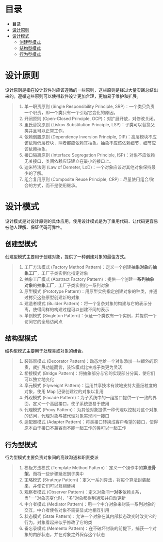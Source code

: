 # 目录
- [目录](#目录)
- [设计原则](#设计原则)
- [设计模式](#设计模式)
	- [创建型模式](#创建型模式)
	- [结构型模式](#结构型模式)
	- [行为型模式](#行为型模式)

# 设计原则

设计原则是指在设计软件时应该遵循的一些原则，这些原则是经过大量实践总结出来的。遵循这些原则可以使得软件设计更加合理，更加易于维护和扩展。

> 1. 单一职责原则 (Single Responsibility Principle, SRP)：一个类只负责一个职责，即一个类只有一个引起它变化的原因。
> 2. 开闭原则 (Open-Closed Principle, OCP)：对扩展开放，对修改关闭。
> 3. 里氏替换原则 (Liskov Substitution Principle, LSP)：子类可以替换父类并且可以正常工作。
> 4. 依赖倒置原则 (Dependency Inversion Principle, DIP)：高层模块不应该依赖低层模块，两者都应依赖其抽象。抽象不应该依赖细节，细节应该依赖抽象。
> 5. 接口隔离原则 (Interface Segregation Principle, ISP)：对象不应依赖无关接口，类间依赖应该建立在最小的接口上。
> 6. 迪米特法则 (Law of Demeter, LoD)：一个对象应该对其他对象保持最少的了解。
> 7. 组合复用原则 (Composite Reuse Principle, CRP)：尽量使用组合/聚合的方式，而不是使用继承。

# 设计模式

设计模式是对设计原则的具体应用，使用设计模式是为了重用代码、让代码更容易被他人理解、保证代码可靠性。

## 创建型模式

创建型模式主要用于创建对象，提供了一种创建对象的最佳方式。

> 1. 工厂方法模式 (Factory Method Pattern)：定义一个创建**抽象对象**的**抽象工厂**，工厂子类实例化指定对象
> 2. 抽象工厂模式 (Abstract Factory Pattern)：提供一个创建**一系列抽象对象**的**抽象工厂**，工厂子类实例化一系列对象
> 3. 原型模式 (Prototype Pattern)：用原型实例指定创建对象的种类，并通过拷贝这些原型创建新的对象
> 4. 建造者模式 (Builder Pattern)：将一个复杂对象的构建与它的表示分离，使得同样的构建过程可以创建不同的表示
> 5. 单例模式 (Singleton Pattern)：保证一个类仅有一个实例，并提供一个访问它的全局访问点

## 结构型模式

结构型模式主要用于处理类或对象的组合。

> 1. 装饰器模式 (Decorator Pattern)：动态地给一个对象添加一些额外的职责，就扩展功能而言，装饰模式比生成子类更为灵活
> 2. 桥接模式 (Bridge Pattern)：将抽象部分与它的实现部分分离，使它们可以独立地变化
> 3. 享元模式 (Flyweight Pattern)：运用共享技术有效地支持大量细粒度的对象，使用 Map 记录创建过的对象以复用
> 4. 外观模式 (Facade Pattern)：为子系统中的一组接口提供一个一致的界面，定义一个高层接口，使子系统更易于使用
> 5. 代理模式 (Proxy Pattern)：为其他对象提供一种代理以控制对这个对象的访问，代理对象与被代理对象实现同一接口
> 6. 适配器模式 (Adapter Pattern)：将类接口转换成客户希望的接口，使得原本由于接口不兼容而不能一起工作的类可以一起工作

## 行为型模式

行为型模式主要负责对象间的高效沟通和职责委派

> 1. 模板方法模式 (Template Method Pattern)：定义一个操作中的**算法骨架**，而将一些步骤延迟到子类中
> 2. 策略模式 (Strategy Pattern)：定义一系列算法，将每个算法封装起来，并使它们可以互相替换
> 3. 观察者模式 (Observer Pattern)：定义对象间**一对多**依赖关系，当"一"对象态变化时，"多"对象都得到通知并自动更新
> 4. 中介者模式 (Mediator Pattern)：用一个中介对象来封装一系列对象的交互，中介者使各对象不需要显式地相互引用
> 5. 状态模式 (State Pattern)：允许一个对象在其内部状态改变时改变它的行为，对象看起来似乎修改了它的类
> 6. 备忘录模式 (Memento Pattern)：在不破坏封装的前提下，捕获一个对象的内部状态，并在对象之外保存这个状态